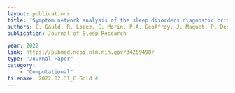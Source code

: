 ```yaml
---
layout: publications
title: 'Symptom network analysis of the sleep disorders diagnostic criteria based on the clinical text of the ICSD-3'
authors: C. Gauld, R. Lopez, C. Morin, P.A. Geoffroy, J. Maquet, P. Desvergnes, A. McGonigal, Y. Dauvilliers, P. Philip, G. Dumas, J-A. Micoulaud-Franchi
publication: Journal of Sleep Research

year: 2022
link: https://pubmed.ncbi.nlm.nih.gov/34269498/
type: "Journal Paper"
category: 
    - "Computational"
filename: 2022.02.31_C.Gold # 
---
```

